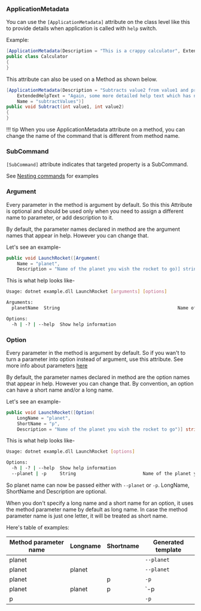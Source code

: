 ### ApplicationMetadata

You can use the `[ApplicationMetadata]` attribute on the class level like this to provide details when application is called with `help` switch.

Example: 

```c#
[ApplicationMetadata(Description = "This is a crappy calculator", ExtendedHelpText = "Some more help text that appears at the bottom")]
public class Calculator
{
}
```

This attribute can also be used on a Method as shown below.

```c#
[ApplicationMetadata(Description = "Subtracts value2 from value1 and prints output", 
    ExtendedHelpText = "Again, some more detailed help text which has no meaning I still have to write to demostrate this feature",
    Name = "subtractValues")]
public void Subtract(int value1, int value2)
{
}
```

!!! tip
    When you use ApplicationMetadata attribute on a method, you can change the name of the command that is different from method name.

### SubCommand

`[SubCommand]` attribute indicates that targeted property is a SubCommand.

See [Nesting commands](#nesting-commands) for examples

### Argument

Every parameter in the method is argument by default. So this this Attribute is optional and should be used only when you need to assign a different name to parameter, or add description to it.

By default, the parameter names declared in method are the argument names that appear in help. However you can change that.

Let's see an example-

```c#
public void LaunchRocket([Argument(
    Name = "planet",
    Description = "Name of the planet you wish the rocket to go)] string planetName)
```
This is what help looks like-

```bash
Usage: dotnet example.dll LaunchRocket [arguments] [options]

Arguments:
  planetName  String                                            Name of the planet you wish the rocket to go

Options:
  -h | -? | --help  Show help information
```

### Option

Every parameter in the method is argument by default. So if you wan't to turn a parameter into option instead of argument, use this attribute. See more info about parameters [here](#parameters)

By default, the parameter names declared in method are the option names that appear in help. However you can change that. By convention, an option can have a short name and/or a long name.

Let's see an example-

```c#
public void LaunchRocket([Option(
    LongName = "planet", 
    ShortName = "p", 
    Description = "Name of the planet you wish the rocket to go")] string planetName)
```

This is what help looks like-

```bash
Usage: dotnet example.dll LaunchRocket [options]

Options:
  -h | -? | --help  Show help information
  --planet | -p     String                         Name of the planet you wish the rocket to go
```

So planet name can now be passed either with `--planet` or `-p`. 
LongName, ShortName and Description are optional. 

When you don't specify a long name and a short name for an option, it uses the method parameter name by default as long name. In case the method parameter name is just one letter, it will be treated as short name.

Here's table of examples:

| Method parameter name | Longname | Shortname | Generated template
| --- | --- | --- | --- |
| planet |  |  | `--planet` |
| planet | planet |  | `--planet` |
| planet |  | p | `-p` |
| planet | planet | p | `-p | --planet` |
| p |  |  | `-p` |
